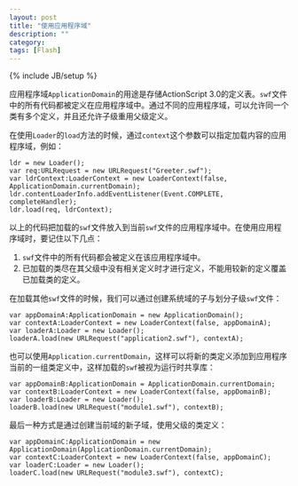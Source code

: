 ```yaml
---
layout: post
title: "使用应用程序域"
description: ""
category: 
tags: [Flash]
---
```

{% include JB/setup %}

应用程序域`ApplicationDomain`的用途是存储ActionScript 3.0的定义表。`swf`文件中的所有代码都被定义在应用程序域中。通过不同的应用程序域，可以允许同一个类有多个定义，并且还允许子级重用父级定义。

在使用`Loader`的`load`方法的时候，通过`context`这个参数可以指定加载内容的应用程序域，例如：

    ldr = new Loader(); 
    var req:URLRequest = new URLRequest("Greeter.swf"); 
    var ldrContext:LoaderContext = new LoaderContext(false, ApplicationDomain.currentDomain); 
    ldr.contentLoaderInfo.addEventListener(Event.COMPLETE, completeHandler); 
    ldr.load(req, ldrContext);

以上的代码把加载的`swf`文件放入到当前`swf`文件的应用程序域中。在使用应用程序域时，要记住以下几点：

1. `swf`文件中的所有代码都会被定义在该应用程序域中。
2. 已加载的类尽在其父级中没有相关定义时才进行定义，不能用较新的定义覆盖已加载类的定义。

在加载其他`swf`文件的时候，我们可以通过创建系统域的子与划分子级`swf`文件：

    var appDomainA:ApplicationDomain = new ApplicationDomain(); 
    var contextA:LoaderContext = new LoaderContext(false, appDomainA); 
    var loaderA:Loader = new Loader(); 
    loaderA.load(new URLRequest("application2.swf"), contextA);

也可以使用`Application.currentDomain`，这样可以将新的类定义添加到应用程序当前的一组类定义中，这样加载的`swf`被视为运行时共享库：

    var appDomainB:ApplicationDomain = ApplicationDomain.currentDomain; 
    var contextB:LoaderContext = new LoaderContext(false, appDomainB); 
    var loaderB:Loader = new Loader(); 
    loaderB.load(new URLRequest("module1.swf"), contextB);

最后一种方式是通过创建当前域的新子域，使用父级的类定义：

    var appDomainC:ApplicationDomain = new ApplicationDomain(ApplicationDomain.currentDomain);  
    var contextC:LoaderContext = new LoaderContext(false, appDomainC); 
    var loaderC:Loader = new Loader(); 
    loaderC.load(new URLRequest("module3.swf"), contextC);

